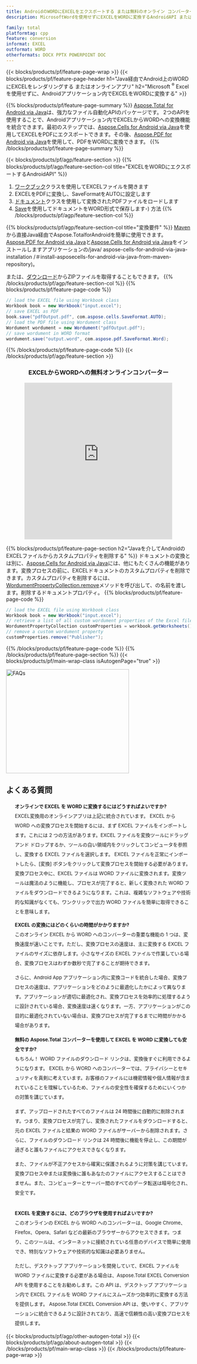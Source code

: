 ```yaml
---
title: AndroidのWORDにEXCELをエクスポートする または無料のオンライン コンバーターを使用
description: MicrosoftWordを使用せずにEXCELをWORDに変換するAndroidAPI またはオンライン。コードを統合する前に、無料の EXCEL から WORD へのオンライン コンバーターをすばやくテストします。

family: total
platformtag: cpp
feature: conversion
informat: EXCEL
outformat: WORD
otherformats: DOCX PPTX POWERPOINT DOC
---
```

{{< blocks/products/pf/feature-page-wrap >}}
{{< blocks/products/pf/feature-page-header h1="Java経由でAndroid上のWORDにEXCELをレンダリングする またはオンラインアプリ" h2="Microsoft <sup>&reg;</sup> Excelを使用せずに、Androidアプリケーション内でEXCELをWORDに変換する" >}}

{{% blocks/products/pf/feature-page-summary %}}
[Aspose.Total for Android via Java](https://products.aspose.com/total/android-java/)は、強力なファイル自動化APIのパッケージです。 2つのAPIを使用することで、Androidアプリケーション内でEXCELからWORDへの変換機能を統合できます。最初のステップでは、[Aspose.Cells for Android via Java](https://products.aspose.com/cells/android-java/)を使用してEXCELをPDFにエクスポートできます。その後、[Aspose.PDF for Android via Java](https://products.aspose.com/pdf/android-java/)を使用して、PDFをWORDに変換できます。 
{{% /blocks/products/pf/feature-page-summary  %}}

{{< blocks/products/pf/agp/feature-section >}}
{{% blocks/products/pf/agp/feature-section-col title="EXCELをWORDにエクスポートするAndroidAPI" %}}
1. [ワークブック](https://reference.aspose.com/cells/java/com.aspose.cells/Workbook)クラスを使用してEXCELファイルを開きます
2. EXCELをPDFに変換し、SaveFormatをAUTOに設定します
3. [ドキュメント](https://reference.aspose.com/pdf/java/com.aspose.pdf/Wordument)クラスを使用して変換されたPDFファイルをロードします
4. [Save](https://reference.aspose.com/pdf/java/com.aspose.pdf/Wordument#save-java.lang.String-com.aspose.pdf.SaveOptions)を使用してドキュメントをWORD形式で保存します-) 方法
{{% /blocks/products/pf/agp/feature-section-col %}}

{{% blocks/products/pf/agp/feature-section-col title="変換要件" %}}
[Maven](https://releases.aspose.com/total/java/)から直接Java経由でAspose.TotalforAndroidを簡単に使用できます。 [Aspose.PDF for Android via Java](https://words.aspose.com/pdf/androidjava/installation/)と[Aspose.Cells for Android via Java](https://words.aspose.com/cells)をインストールしますアプリケーションの/java/ aspose-cells-for-android-via-java-installation /＃install-asposecells-for-android-via-java-from-maven-repository)。

または、[ダウンロード](https://releases.aspose.com/total/androidjava)からZIPファイルを取得することもできます。
{{% /blocks/products/pf/agp/feature-section-col %}}
{{% blocks/products/pf/feature-page-code %}}

```java
// load the EXCEL file using Workbook class
Workbook book = new Workbook("input.excel");
// save EXCEL as PDF
book.save("pdfOutput.pdf", com.aspose.cells.SaveFormat.AUTO);
// load the PDF file using Wordument class
Wordument wordument = new Wordument("pdfOutput.pdf");
// save wordument in WORD format
wordument.save("output.word", com.aspose.pdf.SaveFormat.Word);    
```


{{% /blocks/products/pf/feature-page-code %}}
{{< /blocks/products/pf/agp/feature-section >}}

<div class="container-fluid agp-content bg-white aboutfile box-1 vh100 section nopbtm">
<div class=container>
<div class=row>
<div class="demobox tc col-md-12 padding-0" align="center">

<h3>EXCELからWORDへの無料オンラインコンバーター</h3>

<iframe title="xlsxからdocxへの変換オンラインツール" style="border: none; height: 426px;" scrolling="no" src="https://total-conversion-app-65z5r2lp.qa.k8s.dynabic.com/?to=docx&from=xlsx" id="child-iframe" width="80%"></iframe>

</div></div>
</div></div>

{{% blocks/products/pf/feature-page-section  h2="Javaを介してAndroidのEXCELファイルからカスタムプロパティを削除する" %}}
ドキュメントの変換とは別に、[Aspose.Cells for Android via Java](https://products.aspose.com/cells/android-java/)には、他にもたくさんの機能があります。変換プロセスの前に、EXCELドキュメントのカスタムプロパティを削除できます。カスタムプロパティを削除するには、[WordumentPropertyCollection.remove](https://reference.aspose.com/cells/java/com.aspose.cells/wordumentpropertycollection#remove(java.lang.String))メソッドを呼び出して、の名前を渡します。削除するドキュメントプロパティ。
{{% blocks/products/pf/feature-page-code %}}

```java
// load the EXCEL file using Workbook class
Workbook book = new Workbook("input.excel");
// retrieve a list of all custom wordument properties of the Excel file
WordumentPropertyCollection customProperties = workbook.getWorksheets().getCustomWordumentProperties();
// remove a custom wordument property
customProperties.remove("Publisher"); 
```

{{% /blocks/products/pf/feature-page-code  %}}
{{% /blocks/products/pf/feature-page-section %}}
{{< blocks/products/pf/main-wrap-class isAutogenPage="true" >}}
<style>.howtolist li{margin-right: 0!important;line-height: 26px;position: relative;margin-bottom: 10px;font-size: 13px;list-style-type: none;}</style>
<div class="col-md-12 tl bg-gray-dark howtolist section">
  <a class="anchor" name="faqpage"></a>
  <div class="container tl dflex" itemscope="" itemtype="https://schema.org/FAQPage">
      <div class="col-md-4 howtosectiongfx">
          <img class="social-panel-hide-on-mobile" src="https://www.groupdocs.cloud/templates/brand/images/groupdocs/conversion/groupdocs_conversion-brand.png" alt="FAQs" width="335" height="283">
      </div>
      <div class="howtosection col-md-8">
          <div>
              <h2>よくある質問</h2>
              <ul>
                  <li itemscope="" itemprop="mainEntity" itemtype="https://schema.org/Question">
                      <div>
                          <span itemprop="name"><b>オンラインで EXCEL を WORD に変換するにはどうすればよいですか?</b></span>
                      </div>
                      <div itemscope="" itemprop="acceptedAnswer" itemtype="https://schema.org/Answer">
                          <span itemprop="text">EXCEL変換用のオンラインアプリは上記に統合されています。 EXCEL から WORD への変換プロセスを開始するには、まず EXCEL ファイルをインポートします。これには 2 つの方法があります。EXCEL ファイルを変換ツールにドラッグ アンド ドロップするか、ツールの白い領域内をクリックしてコンピュータを参照し、変換する EXCEL ファイルを選択します。 EXCEL ファイルを正常にインポートしたら、[変換] ボタンをクリックして変換プロセスを開始する必要があります。 <br />
変換プロセス中に、EXCEL ファイルは WORD ファイルに変換されます。変換ツールは魔法のように機能し、プロセスが完了すると、新しく変換された WORD ファイルをダウンロードできるようになります。これは、複雑なソフトウェアや技術的な知識がなくても、ワンクリックで出力 WORD ファイルを簡単に取得できることを意味します。</span>
                      </div>
                  </li>
                  <li itemscope="" itemprop="mainEntity" itemtype="https://schema.org/Question">
                      <div>
                          <span itemprop="name"><b>EXCEL の変換にはどのくらいの時間がかかりますか?</b></span>
                      </div>
                      <div itemscope="" itemprop="acceptedAnswer" itemtype="https://schema.org/Answer">
                          <span itemprop="text">このオンライン EXCEL から WORD へのコンバーターの重要な機能の 1 つは、変換速度が速いことです。ただし、変換プロセスの速度は、主に変換する EXCEL ファイルのサイズに依存します。小さなサイズの EXCEL ファイルで作業している場合、変換プロセスはわずか数秒で完了することが期待できます。<br />

さらに、Android App アプリケーション内に変換コードを統合した場合、変換プロセスの速度は、アプリケーションをどのように最適化したかによって異なります。アプリケーションが適切に最適化され、変換プロセスを効率的に処理するように設計されている場合、変換速度は速くなります。一方、アプリケーションがこの目的に最適化されていない場合は、変換プロセスが完了するまでに時間がかかる場合があります。</span>
                      </div>
                  </li>
                  <li itemscope="" itemprop="mainEntity" itemtype="https://schema.org/Question">
                      <div>
                          <span itemprop="name"><b>無料の Aspose.Total コンバーターを使用して EXCEL を WORD に変換しても安全ですか?</b></span>
                      </div>
                      <div itemscope="" itemprop="acceptedAnswer" itemtype="https://schema.org/Answer">
                          <span itemprop="text">もちろん！ WORD ファイルのダウンロード リンクは、変換後すぐに利用できるようになります。 EXCEL から WORD へのコンバーターでは、プライバシーとセキュリティを真剣に考えています。お客様のファイルには機密情報や個人情報が含まれていることを理解しているため、ファイルの安全性を確保するためにいくつかの対策を講じています。<br />

まず、アップロードされたすべてのファイルは 24 時間後に自動的に削除されます。つまり、変換プロセスが完了し、変換されたファイルをダウンロードすると、元の EXCEL ファイルと結果の WORD ファイルがサーバーから削除されます。さらに、ファイルのダウンロード リンクは 24 時間後に機能を停止し、この期間が過ぎると誰もファイルにアクセスできなくなります。<br />

また、ファイルが不正アクセスから確実に保護されるように対策を講じています。変換プロセス中または変換後に誰もあなたのファイルにアクセスすることはできません。また、コンピューターとサーバー間のすべてのデータ転送は暗号化され、安全です。</span>
                      </div>
                  </li>                 
                  <li itemscope="" itemprop="mainEntity" itemtype="https://schema.org/Question">
                      <div>
                          <span itemprop="name"><b>EXCEL を変換するには、どのブラウザを使用すればよいですか?</b></span>
                      </div>
                      <div itemscope="" itemprop="acceptedAnswer" itemtype="https://schema.org/Answer">
                          <span itemprop="text">このオンラインの EXCEL から WORD へのコンバーターは、Google Chrome、Firefox、Opera、Safari などの最新のブラウザーからアクセスできます。つまり、このツールは、インターネットに接続されている任意のデバイスで簡単に使用でき、特別なソフトウェアや技術的な知識は必要ありません。<br />

ただし、デスクトップ アプリケーションを開発していて、EXCEL ファイルを WORD ファイルに変換する必要がある場合は、Aspose.Total EXCEL Conversion API を使用することをお勧めします。この API は、デスクトップ アプリケーション内で EXCEL ファイルを WORD ファイルにスムーズかつ効率的に変換する方法を提供します。 Aspose.Total EXCEL Conversion API は、使いやすく、アプリケーションに統合できるように設計されており、高速で信頼性の高い変換プロセスを提供します。</span>
                      </div>
                  </li>
              </ul>
          </div>
      </div>
  </div>
{{< blocks/products/pf/agp/other-autogen-total >}}
{{< blocks/products/pf/agp/about-autogen-total >}}
{{< /blocks/products/pf/main-wrap-class >}}
{{< /blocks/products/pf/feature-page-wrap >}}